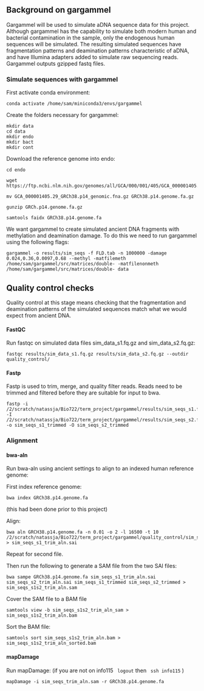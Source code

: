 ## Background on gargammel
Gargammel will be used to simulate aDNA sequence data for this project. Although gargammel has the capability to simulate both modern human and bacterial contamination in the sample, only the endogenous human sequences will be simulated. The resulting simulated sequences have fragmentation patterns and deamination patterns characteristic of aDNA, and have Illumina adapters added to simulate raw sequencing reads. Gargammel outputs gzipped fastq files.
### Simulate sequences with gargammel

First activate conda environment:
``` 
conda activate /home/sam/miniconda3/envs/gargammel
``` 

Create the folders necessary for gargammel: 
``` 
mkdir data
cd data
mkdir endo 
mkdir bact
mkdir cont
``` 

Download the reference genome into endo:
``` 
cd endo
``` 
``` 
wget https://ftp.ncbi.nlm.nih.gov/genomes/all/GCA/000/001/405/GCA_000001405.29_GRCh38.p14/GCA_000001405.29_GRCh38.p14_genomic.fna.gz
``` 
``` 
mv GCA_000001405.29_GRCh38.p14_genomic.fna.gz GRCh38.p14.genome.fa.gz
``` 
``` 
gunzip GRCh.p14.genome.fa.gz
``` 
``` 
samtools faidx GRCh38.p14.genome.fa
``` 

We want gargammel to create simulated ancient DNA fragments with methylation and deamination damage. To do this we need to run gargammel using the following flags:

``` 
gargammel -o results/sim_seqs -f FLD.tab -n 1000000 -damage 0.024,0.36,0.0097,0.68 --methyl -matfilemeth /home/sam/gargammel/src/matrices/double- -matfilenonmeth /home/sam/gargammel/src/matrices/double- data
```
 
## Quality control checks
Quality control at this stage means checking that the fragmentation and deamination patterns of the simulated sequences match what we would expect from ancient DNA. 
#### FastQC
Run fastqc on simulated data files sim_data_s1.fq.gz and sim_data_s2.fq.gz:
``` 
fastqc results/sim_data_s1.fq.gz results/sim_data_s2.fq.gz --outdir quality_control/
``` 
#### Fastp
Fastp is used to trim, merge, and quality filter reads. Reads need to be trimmed and filtered before they are suitable for input to bwa. 
``` 
fastp -i /2/scratch/natassja/Bio722/term_project/gargammel/results/sim_seqs_s1.fq.gz -I /2/scratch/natassja/Bio722/term_project/gargammel/results/sim_seqs_s2.fq.gz -o sim_seqs_s1_trimmed -O sim_seqs_s2_trimmed
``` 
### Alignment
#### bwa-aln
Run bwa-aln using ancient settings to align to an indexed human reference genome:

First index reference genome:
``` 
bwa index GRCh38.p14.genome.fa
``` 
(this had been done prior to this project)

Align: 
```
bwa aln GRCH38.p14.genome.fa -n 0.01 -o 2 -l 16500 -t 10 /2/scratch/natassja/Bio722/term_project/gargammel/quality_control/sim_seqs_s1_trimmed.fq.gz > sim_seqs_s1_trim_aln.sai
```
Repeat for second file. 

Then run the following to generate a SAM file from the two SAI files:
``` 
bwa sampe GRCh38.p14.genome.fa sim_seqs_s1_trim_aln.sai sim_seqs_s2_trim_aln.sai sim_seqs_s1_trimmed sim_seqs_s2_trimmed > sim_seqs_s1s2_trim_aln.sam
``` 

Cover the SAM file to a BAM file
``` 
samtools view -b sim_seqs_s1s2_trim_aln_sam > sim_seqs_s1s2_trim_aln.bam
``` 

Sort the BAM file:
``` 
samtools sort sim_seqs_s1s2_trim_aln.bam > sim_seqs_s1s2_trim_aln_sorted.bam
``` 
#### mapDamage

Run mapDamage: 
(if you are not on info115 ``` logout```  then ``` ssh info115``` )

``` 
mapDamage -i sim_seqs_trim_aln.sam -r GRCh38.p14.genome.fa
``` 





